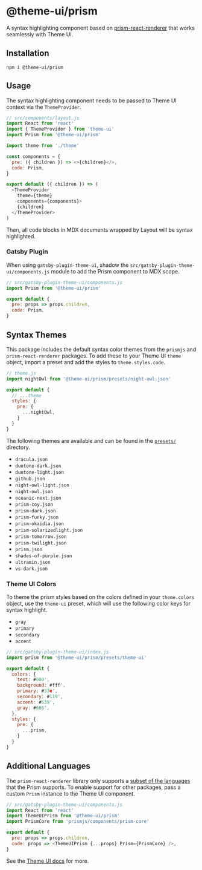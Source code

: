 # @theme-ui/prism

A syntax highlighting component based on
[prism-react-renderer](https://github.com/FormidableLabs/prism-react-renderer)
that works seamlessly with Theme UI.

## Installation

```
npm i @theme-ui/prism
```

## Usage

The syntax highlighting component needs to be passed to Theme UI
context via the `ThemeProvider`.

```js
// src/components/layout.js
import React from 'react'
import { ThemeProvider } from 'theme-ui'
import Prism from '@theme-ui/prism'

import theme from './theme'

const components = {
  pre: ({ children }) => <>{children}</>,
  code: Prism,
}

export default ({ children }) => (
  <ThemeProvider
    theme={theme}
    components={components}>
    {children}
  </ThemeProvider>
)
```

Then, all code blocks in MDX documents wrapped by Layout will be syntax highlighted.

### Gatsby Plugin

When using `gatsby-plugin-theme-ui`, shadow the `src/gatsby-plugin-theme-ui/components.js` module to add the Prism component to MDX scope.

```js
// src/gatsby-plugin-theme-ui/components.js
import Prism from '@theme-ui/prism'

export default {
  pre: props => props.children,
  code: Prism,
}
```

## Syntax Themes

This package includes the default syntax color themes from the `prismjs` and `prism-react-renderer` packages.
To add these to your Theme UI `theme` object, import a preset and add the styles to `theme.styles.code`.

```js
// theme.js
import nightOwl from '@theme-ui/prism/presets/night-owl.json'

export default {
  // ...theme
  styles: {
    pre: {
      ...nightOwl,
    }
  }
}
```

The following themes are available and can be found in the [`presets/`](https://github.com/system-ui/theme-ui/tree/master/packages/prism/presets) directory.

- `dracula.json`
- `duotone-dark.json`
- `duotone-light.json`
- `github.json`
- `night-owl-light.json`
- `night-owl.json`
- `oceanic-next.json`
- `prism-coy.json`
- `prism-dark.json`
- `prism-funky.json`
- `prism-okaidia.json`
- `prism-solarizedlight.json`
- `prism-tomorrow.json`
- `prism-twilight.json`
- `prism.json`
- `shades-of-purple.json`
- `ultramin.json`
- `vs-dark.json`

### Theme UI Colors

To theme the prism styles based on the colors defined in your `theme.colors` object, use the `theme-ui` preset,
which will use the following color keys for syntax highlight.

- `gray`
- `primary`
- `secondary`
- `accent`

```js
// src/gatsby-plugin-theme-ui/index.js
import prism from '@theme-ui/prism/presets/theme-ui'

export default {
  colors: {
    text: #000',
    background: #fff',
    primary: #33e',
    secondary: #119',
    accent: #639',
    gray: #666',
  },
  styles: {
    pre: {
      ...prism,
    }
  }
}
```

## Additional Languages

The `prism-react-renderer` library only supports a [subset of the languages](https://github.com/FormidableLabs/prism-react-renderer/blob/master/src/vendor/prism/includeLangs.js) that the Prism supports.
To enable support for other packages, pass a custom `Prism` instance to the Theme UI component.

```js
// src/gatsby-plugin-theme-ui/components.js
import React from 'react'
import ThemeUIPrism from '@theme-ui/prism'
import PrismCore from 'prismjs/components/prism-core'

export default {
  pre: props => props.children,
  code: props => <ThemeUIPrism {...props} Prism={PrismCore} />,
}
```

See the [Theme UI docs](https://theme-ui.com/theming/#syntax-highlighting) for more.
